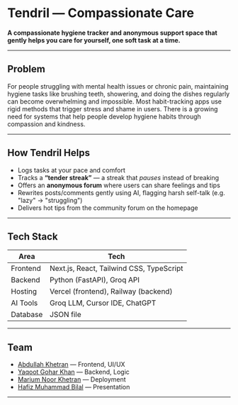 # Tendril — Compassionate Care

**A compassionate hygiene tracker and anonymous support space that gently helps you care for yourself, one soft task at a time.**

---

## Problem

For people struggling with mental health issues or chronic pain, maintaining hygiene tasks like brushing teeth, showering, and doing the dishes regularly can become overwhelming and impossible. Most habit-tracking apps use rigid methods that trigger stress and shame in users. There is a growing need for systems that help people develop hygiene habits through compassion and kindness.

---

## How Tendril Helps

- Logs tasks at your pace and comfort
- Tracks a **“tender streak”** — a streak that *pauses* instead of breaking
- Offers an **anonymous forum** where users can share feelings and tips
- Rewrites posts/comments gently using AI, flagging harsh self-talk (e.g. "lazy" → "struggling")
- Delivers hot tips from the community forum on the homepage

---

## Tech Stack

| Area       | Tech                       |
|------------|----------------------------|
| Frontend   | Next.js, React, Tailwind CSS, TypeScript |
| Backend    | Python (FastAPI), Groq API |
| Hosting    | Vercel (frontend), Railway (backend) |
| AI Tools   | Groq LLM, Cursor IDE, ChatGPT |
| Database    | JSON file |

---

## Team

- [Abdullah Khetran](https://github.com/abdullahkhetran) — Frontend, UI/UX
- [Yaqoot Gohar Khan](https://github.com/YaqootGKhan) — Backend, Logic
- [Marium Noor Khetran](https://github.com/mariumnoorkhetran) — Deployment
- [Hafiz Muhammad Bilal](https://github.com/Hafiz331) — Presentation

---


